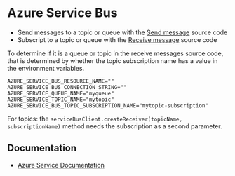 # Azure Service Bus

- Send messages to a topic or queue with the [Send message](./src/send-messages-connection-string.ts) source code
- Subscript to a topic or queue with the [Receive message](./src/receive-messages-connection-string.ts) source code

To determine if it is a queue or topic in the receive messages source code, that is determined by whether the topic subscription name has a value in the environment variables.

```env
AZURE_SERVICE_BUS_RESOURCE_NAME=""
AZURE_SERVICE_BUS_CONNECTION_STRING=""
AZURE_SERVICE_QUEUE_NAME="myqueue"
AZURE_SERVICE_TOPIC_NAME="mytopic"
AZURE_SERVICE_BUS_TOPIC_SUBSCRIPTION_NAME="mytopic-subscription"
```

For topics: the `serviceBusClient.createReceiver(topicName, subscriptionName)` method needs the subscription as a second parameter.

## Documentation

- [Azure Service Documentation](https://learn.microsoft.com/azure/service-bus-messaging)

